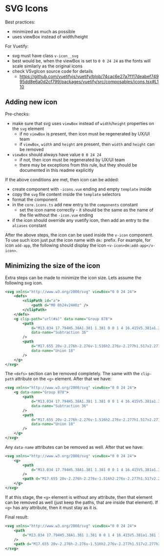 # SVG Icons

Best practices:

-   minimized as much as possible
-   uses viewBox instead of width/height

For Vuetify:

-   svg must have class `v-icon__svg`
-   best would be, when the viewBox is set to `0 0 24 24` as the fonts will scale similarly as the original icons
-   check VSvgIcon source code for details
    -   https://github.com/vuetifyjs/vuetify/blob/74cac6e27a7f117deabef74995dd8e6a0d2cf799/packages/vuetify/src/composables/icons.tsx#L110

## Adding new icon

Pre-checks:

-   make sure that svg uses `viewBox` instead of `width`/`height` properties on the `svg` element
    -   if no `viewBox` is present, then icon must be regenerated by UX/UI team
    -   if `viewBox`, `width` and `height` are present, then `width` and `height` can be removed
-   `viewBox` should always have value `0 0 24 24`
    -   if not, then icon must be regenerated by UX/UI team
    -   there may be exceptions from this rule, but they should be documented in this readme explicitly

If the above conditions are met, then icon can be added:

-   create component with `-icons.vue` ending and empty `template` inside
-   copy the `svg` file content inside the `template` selectors
-   format the component
-   in the `core.icons.ts` add new entry to the `components` constant
    -   set the icon name correctly - it should be the same as the name of the file without the `-icon.vue` ending
-   if the icon should override any vuetify icon, then add an entry to the `aliases` constant

After the above steps, the icon can be used inside the `v-icon` component. To use such icon just put the icon name with `dm:` prefix. For example, for icon `add-app`, the following should display the icon `<v-icon>dm:add-app</v-icon>`.

## Minimizing the size of the icon

Extra steps can be made to minimize the icon size. Lets assume the following svg icon.

```svg
<svg xmlns="http://www.w3.org/2000/svg" viewBox="0 0 24 24">
    <defs>
        <clipPath id="a">
            <path d="M0 0h24v24H0z" />
        </clipPath>
    </defs>
    <g clip-path="url(#a)" data-name="Group 878">
        <path
            d="M13.034 17.794H5.38A1.381 1.381 0 0 1 4 16.415V5.381a1.381 1.381 0 0 1 1.38-1.38h12.413a1.381 1.381 0 0 1 1.379 1.38v5.987h-1.379V6.76H5.38v9.655h7.654v1.378Zm.276-3.1-1.034-1.038 2.069-2.069-2.069-2.069 1.034-1.033 3.1 3.1-3.1 3.1Zm-3.448 0-3.1-3.1 3.1-3.1L10.9 9.518l-2.072 2.07 2.072 2.068-1.038 1.034Z"
            data-name="Subtraction 36"
        />
        <path
            d="M17.655 20v-2.276h-2.276v-1.516h2.276v-2.277h1.517v2.277h2.276v1.516h-2.276V20Z"
            data-name="Union 18"
        />
    </g>
</svg>
```

The `<defs>` section can be removed completely. The same with the `clip-path` attribute on the `<g>` element. After that we have:

```svg
<svg xmlns="http://www.w3.org/2000/svg" viewBox="0 0 24 24">
    <g data-name="Group 878">
        <path
            d="M13.034 17.794H5.38A1.381 1.381 0 0 1 4 16.415V5.381a1.381 1.381 0 0 1 1.38-1.38h12.413a1.381 1.381 0 0 1 1.379 1.38v5.987h-1.379V6.76H5.38v9.655h7.654v1.378Zm.276-3.1-1.034-1.038 2.069-2.069-2.069-2.069 1.034-1.033 3.1 3.1-3.1 3.1Zm-3.448 0-3.1-3.1 3.1-3.1L10.9 9.518l-2.072 2.07 2.072 2.068-1.038 1.034Z"
            data-name="Subtraction 36"
        />
        <path
            d="M17.655 20v-2.276h-2.276v-1.516h2.276v-2.277h1.517v2.277h2.276v1.516h-2.276V20Z"
            data-name="Union 18"
        />
    </g>
</svg>
```

Any `data-name` attributes can be removed as well. After that we have:

```svg
<svg xmlns="http://www.w3.org/2000/svg" viewBox="0 0 24 24">
    <g>
        <path
            d="M13.034 17.794H5.38A1.381 1.381 0 0 1 4 16.415V5.381a1.381 1.381 0 0 1 1.38-1.38h12.413a1.381 1.381 0 0 1 1.379 1.38v5.987h-1.379V6.76H5.38v9.655h7.654v1.378Zm.276-3.1-1.034-1.038 2.069-2.069-2.069-2.069 1.034-1.033 3.1 3.1-3.1 3.1Zm-3.448 0-3.1-3.1 3.1-3.1L10.9 9.518l-2.072 2.07 2.072 2.068-1.038 1.034Z"
        />
        <path d="M17.655 20v-2.276h-2.276v-1.516h2.276v-2.277h1.517v2.277h2.276v1.516h-2.276V20Z" />
    </g>
</svg>
```

If at this stage, the `<g>` element is without any attribute, then that element can be removed as well (just keep the paths, that are inside that element).
If `<g>` has any attribute, then it must stay as it is.

Final result:

```svg
<svg xmlns="http://www.w3.org/2000/svg" viewBox="0 0 24 24">
    <path
        d="M13.034 17.794H5.38A1.381 1.381 0 0 1 4 16.415V5.381a1.381 1.381 0 0 1 1.38-1.38h12.413a1.381 1.381 0 0 1 1.379 1.38v5.987h-1.379V6.76H5.38v9.655h7.654v1.378Zm.276-3.1-1.034-1.038 2.069-2.069-2.069-2.069 1.034-1.033 3.1 3.1-3.1 3.1Zm-3.448 0-3.1-3.1 3.1-3.1L10.9 9.518l-2.072 2.07 2.072 2.068-1.038 1.034Z"
    />
    <path d="M17.655 20v-2.276h-2.276v-1.516h2.276v-2.277h1.517v2.277h2.276v1.516h-2.276V20Z" />
</svg>
```
